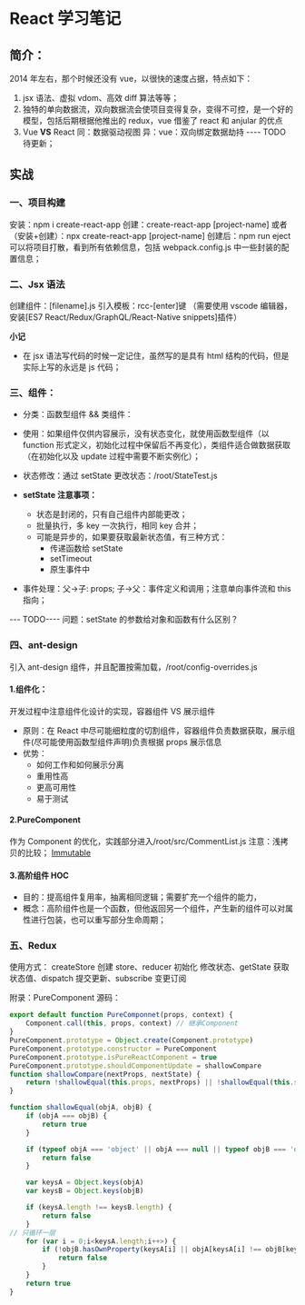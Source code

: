 # React 学习笔记

## 简介：

2014 年左右，那个时候还没有 vue，以很快的速度占据，特点如下：

1. jsx 语法、虚拟 vdom、高效 diff 算法等等；
2. 独特的单向数据流，双向数据流会使项目变得复杂，变得不可控，是一个好的模型，包括后期根据他推出的 redux，vue 借鉴了 react 和 anjular 的优点
3. Vue **VS** React
   同：数据驱动视图
   异：vue：双向绑定数据劫持
   ---- TODO 待更新；

## 实战

### 一、项目构建

安装：npm i create-react-app
创建：create-react-app [project-name]
或者（安装+创建）：npx create-react-app [project-name]
创建后：npm run eject 可以将项目打散，看到所有依赖信息，包括 webpack.config.js 中一些封装的配置信息；

### 二、Jsx 语法

创建组件：[filename].js
引入模板：rcc-[enter]键 （需要使用 vscode 编辑器，安装[ES7 React/Redux/GraphQL/React-Native snippets]插件）

**小记**

- 在 jsx 语法写代码的时候一定记住，虽然写的是具有 html 结构的代码，但是实际上写的永远是 js 代码；

### 三、组件：

- 分类：函数型组件 && 类组件：
- 使用：如果组件仅供内容展示，没有状态变化，就使用函数型组件（以 function 形式定义，初始化过程中保留后不再变化），类组件适合做数据获取（在初始化以及 update 过程中需要不断实例化）；

- 状态修改：通过 setState 更改状态：/root/StateTest.js

- **setState 注意事项：**

  - 状态是封闭的，只有自己组件内部能更改；
  - 批量执行，多 key 一次执行，相同 key 合并；
  - 可能是异步的，如果要获取最新状态值，有三种方式：
    - 传递函数给 setState
    - setTimeout
    - 原生事件中

- 事件处理：父->子: props; 子->父：事件定义和调用；注意单向事件流和 this 指向；

--- TODO----
问题：setState 的参数给对象和函数有什么区别？

### 四、ant-design

引入 ant-design 组件，并且配置按需加载，/root/config-overrides.js

#### 1.组件化：

开发过程中注意组件化设计的实现，容器组件 VS 展示组件

- 原则：在 React 中尽可能细粒度的切割组件，容器组件负责数据获取，展示组件(尽可能使用函数型组件声明)负责根据 props 展示信息
- 优势：
  - 如何工作和如何展示分离
  - 重用性高
  - 更高可用性
  - 易于测试

#### 2.PureComponent

作为 Component 的优化，实践部分进入/root/src/CommentList.js
注意：浅拷贝的比较；
[Immutable](https://zhuanlan.zhihu.com/p/101534155)

#### 3.高阶组件 HOC

- 目的：提高组件复用率，抽离相同逻辑；需要扩充一个组件的能力，
- 概念：高阶组件也是一个函数，但他返回另一个组件，产生新的组件可以对属性进行包装，也可以重写部分生命周期；

### 五、Redux

使用方式：
createStore 创建 store、reducer 初始化 修改状态、getState 获取状态值、dispatch 提交更新、subscribe 变更订阅

附录：PureComponent 源码：

```JavaScript
export default function PureComponnet(props, context) {
    Component.call(this, props, context) // 继承Component
}
PureComponent.prototype = Object.create(Component.prototype)
PureComponent.prototype.constructor = PureComponent
PureComponent.prototype.isPureReactComponent = true
PureComponent.prototype.shouldComponentUpdate = shallowCompare
function shallowCompare(nextProps, nextState) {
    return !shallowEqual(this.props, nextProps) || !shallowEqual(this.state, nextState)
}

function shallowEqual(objA, objB) {
    if (objA === objB) {
        return true
    }

    if (typeof objA === 'object' || objA === null || typeof objB === 'object' || objB === null) {
        return false
    }

    var keysA = Object.keys(objA)
    var keysB = Object.keys(objB)

    if (keysA.length !== keysB.length) {
        return false
    }
// 只循环一层
    for (var i = 0;i<keysA.length;i++>) {
        if (!objB.hasOwnProperty(keysA[i] || objA[keysA[i] !== objB[keysA[i]]])) {
            return false
        }
    }
    return true
}
```
